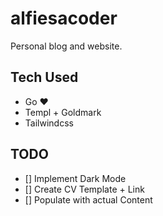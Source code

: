 # alfiesacoder 

Personal blog and website. 

## Tech Used

- Go ❤️
- Templ + Goldmark
- Tailwindcss

## TODO

- [] Implement Dark Mode
- [] Create CV Template + Link 
- [] Populate with actual Content
